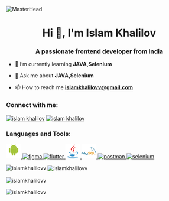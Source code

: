 ![MasterHead](https://media.licdn.com/dms/image/v2/D5616AQEc2VdsEAgJTQ/profile-displaybackgroundimage-shrink_350_1400/profile-displaybackgroundimage-shrink_350_1400/0/1725802496201?e=1738195200&v=beta&t=1MUSJmauBKY8GwTEufLvesfLEJxcTqbaz6lBBpQvU2g)

<h1 align="center">Hi 👋, I'm Islam Khalilov</h1>
<h3 align="center">A passionate frontend developer from India</h3>

- 🌱 I’m currently learning **JAVA,Selenium**

- 💬 Ask me about **JAVA,Selenium**

- 📫 How to reach me **islamkhalilovv@gmail.com**

<h3 align="left">Connect with me:</h3>
<p align="left">
<a href="https://www.linkedin.com/in/islam-khalilov-8067002b2/" target="blank"><img align="center" src="https://raw.githubusercontent.com/rahuldkjain/github-profile-readme-generator/master/src/images/icons/Social/linked-in-alt.svg" alt="islam khalilov" height="30" width="40" /></a>
<a href="https://fb.com/islam khalilov" target="blank"><img align="center" src="https://raw.githubusercontent.com/rahuldkjain/github-profile-readme-generator/master/src/images/icons/Social/facebook.svg" alt="islam khalilov" height="30" width="40" /></a>
</p>

<h3 align="left">Languages and Tools:</h3>
<p align="left"> <a href="https://developer.android.com" target="_blank" rel="noreferrer"> <img src="https://raw.githubusercontent.com/devicons/devicon/master/icons/android/android-original-wordmark.svg" alt="android" width="40" height="40"/> </a> <a href="https://www.figma.com/" target="_blank" rel="noreferrer"> <img src="https://www.vectorlogo.zone/logos/figma/figma-icon.svg" alt="figma" width="40" height="40"/> </a> <a href="https://flutter.dev" target="_blank" rel="noreferrer"> <img src="https://www.vectorlogo.zone/logos/flutterio/flutterio-icon.svg" alt="flutter" width="40" height="40"/> </a> <a href="https://www.java.com" target="_blank" rel="noreferrer"> <img src="https://raw.githubusercontent.com/devicons/devicon/master/icons/java/java-original.svg" alt="java" width="40" height="40"/> </a> <a href="https://www.mysql.com/" target="_blank" rel="noreferrer"> <img src="https://raw.githubusercontent.com/devicons/devicon/master/icons/mysql/mysql-original-wordmark.svg" alt="mysql" width="40" height="40"/> </a> <a href="https://postman.com" target="_blank" rel="noreferrer"> <img src="https://www.vectorlogo.zone/logos/getpostman/getpostman-icon.svg" alt="postman" width="40" height="40"/> </a> <a href="https://www.selenium.dev" target="_blank" rel="noreferrer"> <img src="https://raw.githubusercontent.com/detain/svg-logos/780f25886640cef088af994181646db2f6b1a3f8/svg/selenium-logo.svg" alt="selenium" width="40" height="40"/> </a> </p>

<p><img align="left" src="https://github-readme-stats.vercel.app/api/top-langs?username=islamkhalilovv&show_icons=true&locale=en&layout=compact" alt="islamkhalilovv" /></p>

<p>&nbsp;<img align="center" src="https://github-readme-stats.vercel.app/api?username=islamkhalilovv&show_icons=true&locale=en" alt="islamkhalilovv" /></p>

<p><img align="center" src="https://github-readme-streak-stats.herokuapp.com/?user=islamkhalilovv&" alt="islamkhalilovv" /></p>
<p align="left"> <img src="https://komarev.com/ghpvc/?username=islamkhalilovv&label=Profile%20views&color=0e75b6&style=flat" alt="islamkhalilovv" /> </p>
